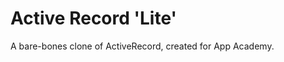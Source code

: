 Active Record 'Lite'
====================

A bare-bones clone of ActiveRecord, created for App Academy.

